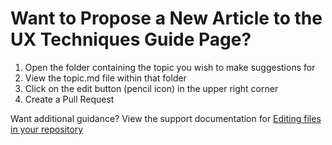 # Want to Propose a New Article to the UX Techniques Guide Page?

1.  Open the folder containing the topic you wish to make suggestions for
2.  View the topic.md file within that folder
3.  Click on the edit button (pencil icon) in the upper right corner
4.  Create a Pull Request

Want additional guidance? View the support documentation for [Editing files in your repository](https://help.github.com/articles/editing-files-in-your-repository/)
